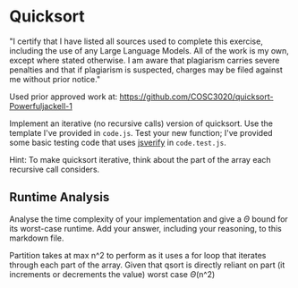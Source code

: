 # Quicksort

"I certify that I have listed all sources used to complete this exercise, including the use of any Large Language Models. All of the work is my own, except where stated otherwise. I am aware that plagiarism carries severe penalties and that if plagiarism is suspected, charges may be filed against me without prior notice."

Used prior approved work at: https://github.com/COSC3020/quicksort-Powerfuljackell-1

Implement an iterative (no recursive calls) version of quicksort. Use the
template I've provided in `code.js`. Test your new function; I've provided some
basic testing code that uses [jsverify](https://jsverify.github.io/) in
`code.test.js`.

Hint: To make quicksort iterative, think about the part of the array each
recursive call considers.

## Runtime Analysis

Analyse the time complexity of your implementation and give a $\Theta$ bound for
its worst-case runtime. Add your answer, including your reasoning, to this
markdown file.

Partition takes at max n^2 to perform as it uses a for loop that iterates through each part of the array.
Given that qsort is directly reliant on part (it increments or decrements the value) worst case $\Theta$(n^2)
